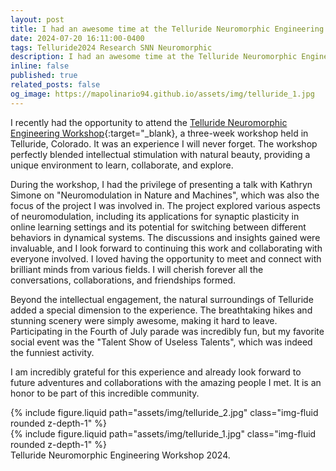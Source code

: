 ```yaml
---
layout: post
title: I had an awesome time at the Telluride Neuromorphic Engineering Workshop 2024!
date: 2024-07-20 16:11:00-0400
tags: Telluride2024 Research SNN Neuromorphic
description: I had an awesome time at the Telluride Neuromorphic Engineering Workshop 2024
inline: false
published: true
related_posts: false
og_image: https://mapolinario94.github.io/assets/img/telluride_1.jpg
---
```


I recently had the opportunity to attend the [Telluride Neuromorphic Engineering Workshop](https://sites.google.com/view/telluride-2024/home?authuser=0){:target="\_blank}, a three-week workshop held in Telluride, Colorado. It was an experience I will never forget. The workshop perfectly blended intellectual stimulation with natural beauty, providing a unique environment to learn, collaborate, and explore.

During the workshop, I had the privilege of presenting a talk with Kathryn Simone on "Neuromodulation in Nature and Machines", which was also the focus of the project I was involved in. The project explored various aspects of neuromodulation, including its applications for synaptic plasticity in online learning settings and its potential for switching between different behaviors in dynamical systems. The discussions and insights gained were invaluable, and I look forward to continuing this work and collaborating with everyone involved. I loved having the opportunity to meet and connect with brilliant minds from various fields. I will cherish forever all the conversations, collaborations, and friendships formed.

Beyond the intellectual engagement, the natural surroundings of Telluride added a special dimension to the experience. The breathtaking hikes and stunning scenery were simply awesome, making it hard to leave. Participating in the Fourth of July parade was incredibly fun, but my favorite social event was the "Talent Show of Useless Talents", which was indeed the funniest activity.

I am incredibly grateful for this experience and already look forward to future adventures and collaborations with the amazing people I met. It is an honor to be part of this incredible community.

<div class="row mt-3">
    <div class="col">
        {% include figure.liquid path="assets/img/telluride_2.jpg" class="img-fluid rounded z-depth-1" %}
    </div>
    <div class="col">
        {% include figure.liquid path="assets/img/telluride_1.jpg" class="img-fluid rounded z-depth-1" %}
    </div>
</div>
<div class="caption">
    Telluride Neuromorphic Engineering Workshop 2024.
</div>

